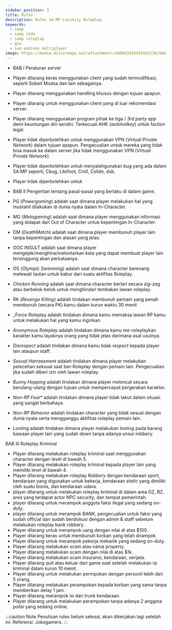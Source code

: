 ```yaml
---
sidebar_position: 3
title: Rules
description: Rules SA:MP Luxinity Roleplay
keywords:
  - samp
  - samp indo
  - samp roleplay
  - gta
  - san andreas multiplayer
image: https://media.discordapp.net/attachments/940943356459102218/948106922471604244/sa-mp-021.png?width=828&height=468
---
```





- BAB I Peraturan server

- Player dilarang keras menggunakan client yang sudah termodifikasi, seperti Sobeit Modsa dan lain sebagainya.
- Player dilarang menggunakan handling khusus dengan tujuan apapun.
- Player dilarang untuk menggunakan client yang di luar rekomendasi server. 
- Player dilarang menggunakan program pihak ke tiga / _3rd party app_ demi keuntungan diri sendiri. Terkecuali AHK (_autohotkey_) untuk faction legal.
- Player tidak diperbolehkan untuk menggunakan VPN (_Virtual Private Network_) dalam tujuan apapun. Pengecualian untuk mereka yang tidak bisa masuk ke dalam server jika tidak menggunakan VPN (_Virtual Private Network_).
- Player tidak diperbolehkan untuk menyalahgunakan bug yang ada dalam SA:MP seperti; Cbug, Litefoot, Croll, Cslide, dsb.
- Player tidak diperbolehkan untuk


- BAB II Pengertian tentang pasal-pasal yang berlaku di dalam game.

- PG (_Powergaming_) adalah saat dimana player melakukan hal yang mustahil dilakukan di dunia nyata dalam In-Character.
- MG (_Metagaming_) adalah saat dimana player menggunakan informasi yang didapat dari Out of Character untuk kepentingan In-Character.
- DM (_DeathMatch_) adalah saat dimana player membunuh player lain tanpa kepentingan dan alasan yang jelas.
- OOC INSULT adalah saat dimana player mengejek/menghina/melontarkan kata yang dapat membuat player lain tersinggung akan perkataanya.
- OS (_Olympic Swimming_) adalah saat dimana character berenang melewati lautan untuk kabur dari suatu aktifitas Roleplay.
- _Chicken Running_ adalah saat dimana character berlari secara _zig-zag_ atau berbelok-belok untuk menghindari tembakan lawan roleplay.
- RK (_Revenge Killing_) adalah tindakan membunuh pemain yang penah membunuh (secara PK) kamu dalam kurun waktu 30 menit
- _Force Roleplay adalah tindakan dimana kamu memaksa lawan RP kamu untuk melakukan hal yang kamu inginkan.
- _Anonymous Roleplay_ adalah tindakan dimana kamu me-roleplaykan karakter kamu layaknya orang yang tidak jelas darimana asal usulnya.
- _Disrespect_ adalah tindakan dimana kamu tidak _respect_ kepada player lain ataupun staff.
- _Sexual Harrasement_ adalah tindakan dimana player melakukan pelecehan seksual saat ber-Roleplay dengan pemain lain. Pengecualian jika sudah diberi izin oleh lawan roleplay.
- _Bunny Hopping_ adalah tindakan dimana player meloncat secara berulang-ulang dengan tujuan untuk mempercepat pergerakan karakter.
- _Non-RP Fear_* adalah tindakan dimana player tidak takut dalam situasi yang sangat berbahaya.
- _Non-RP Behavior_ adalah tindakan character yang tidak sesuai dengan dunia nyata serta mengganggu aktifitas roleplay pemain lain.
- _Looting_ adalah tindakan dimana player melakukan _looting_ pada barang bawaan player lain yang sudah down tanpa adanya unsur robbery.





BAB III Roleplay Kriminal
- Player dilarang melakukan roleplay kriminal saat menggunakan character dengan level di bawah 5.
- Player dilarang melakukan roleplay kriminal kepada player lain yang memiliki level di bawah 4.
- Player dilarang melakukan roleplay _Robbery_ dengan kendaraan sport, kendaraan yang digunakan untuk bekerja, kendaraan _static_ yang dimiliki oleh suatu bisnis, dan kendaraan udara.
- player dilarang untuk melakukan roleplay kriminal di dalam area GZ, BZ, area yang terdapat actor NPC security, dan tempat pemerintah.
- player dilarang untuk merampok anggota faksi ilegal yang sedang _on-duty_.
- player dilarang untuk merampok BANK, pengecualian untuk faksi yang sudah official dan sudah berdiskusi dengan admin & staff sebelum melakukan roleplay bank robbery.
- Player dilarang untuk merampok uang dengan nilai di atas $100.
- Player dilarang keras untuk membunuh korban yang telah dirampok.
- Player dilarang untuk merampok pekerja mekanik yang sedang on-duty.
- Player dilarang melakukan scam atas nama property.
- Player dilarang melakukan scam dengan nilai di atas $1k.
- Player dilarang melakukan scam insuransi, kendaraan, senjata.
- Player dilarang quit atau keluar dari game saat setelah melakukan rp kriminal dalam kurun 10 menit.
- Player dilarang untuk melakukan permpokan dengan personil lebih dari 5 orang.
- Player dilarang melakukan perampokan kepada korban yang sama tanpa memberikan delay 1 jam.
- Player dilarang merampok isi dari trunk kendaraan.
- Player dilarang untuk melakukan perampokan tanpa adanya *2* anggota polisi yang sedang online.


:::caution Note
Penulisan rules belum selesai, akan dikerjakan lagi setelah ini.
Referensi: Jokogamers.
:::
